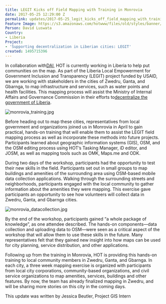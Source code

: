 ```yaml
---
title: LEGIT Kicks off Field Mapping with Training in Monrovia
date: 2017-05-25 12:29:00 Z
permalink: updates/2017-05-25_legit_kicks_off_field_mapping_with_training_in_monrovia
Feature Image: https://s3.amazonaws.com/hotwww/files/old/styles/banner/public/monrovia_training.jpg
Person: David Luswata
Country:
- Liberia
Project:
- 'Supporting decentralization in Liberian cities: LEGIT'
created: 1495715396
---
```


In collaboration with[DAI](https://www.hotosm.org/partner/dai), HOT is currently working in Liberia to help put communities on the map. As part of the Liberia Local Empowerment for Government Inclusion and Transparency (LEGIT) project funded by USAID, we are working with stakeholders in the cities of Zwedru, Ganta, and Gbarnga, to map infrastructure and services, such as water points and health facilities. This mapping process will assist the Ministry of Internal Affairs and Governance Commission in their efforts to[decentralize the government of Liberia](https://www.hotosm.org/updates/2017-03-13_mapping_for_government_inclusion_and_service_delivery_in_liberia).

![monrovia_training.jpg](/uploads/monrovia_training.jpg)

Before heading out to map these cities, representatives from local government and organizations joined us in Monrovia in April to gain practical, hands-on training that will enable them to assist the LEGIT field mapping process as well as incorporate these methods into future projects. Participants learned about geographic information systems (GIS), OSM, and the OSM editing process using HOT’s Tasking Manager, iD editor, and JOSM, as well as mapping tools such as OMK, Maps.me and ODK.

During two days of the workshop, participants had the opportunity to test their new skills in the field. Participants set out in small groups to map buildings and amenities of the surrounding area using OSM-based mobile data collection applications. Walking through the surrounding streets and neighborhoods, participants engaged with the local community to gather information about the amenities they were mapping. This exercise gave participants an opportunity to see how volunteers will collect data in Zwedru, Ganta, and Gbarnga cities.

![monrovia_datacollection.jpg](/uploads/monrovia_datacollection.jpg)

By the end of the workshop, participants gained “a whole package of knowledge”, as one attendee described. The hands-on components—data collection and uploading data to OSM—were seen as a critical aspect of the workshop that will allow them to use these skills in the future. Many representatives felt that they gained new insight into how maps can be used for city planning, service distribution, and other applications.

Following up from the training in Monrovia, HOT is providing this hands-on training to local community members in Zwedru, Ganta, and Gbarnga. In each city, a three week mapping exercise is organized with participants from local city corporations, community-based organizations, and civil service organizations to map amenities, services, buildings and other features. By now, the team has already finalized mapping in Zwedru, and will be sharing more stories on this city in the coming days.

This update was written by Jessica Beutler, Project GIS Intern